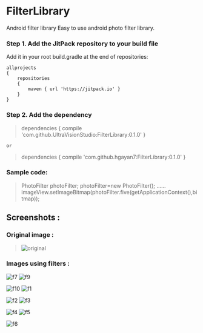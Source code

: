 # FilterLibrary                        
Android filter library
Easy to use android photo filter library.

### Step 1. Add the JitPack repository to your build file

Add it in your root build.gradle at the end of repositories:

	allprojects 
	{
		repositories 
		{
			maven { url 'https://jitpack.io' }
		}
	}

### Step 2. Add the dependency
 
 >	dependencies 
 >	{
 >		compile 'com.github.UltraVisionStudio:FilterLibrary:0.1.0'
 >	}
  
  	or
     		 
>	dependencies 
>	{
>		compile 'com.github.hgayan7:FilterLibrary:0.1.0'
>	}
  
 
 ### Sample code:
  
  >PhotoFilter photoFilter;
  >photoFilter=new PhotoFilter();
  >......
  >imageView.setImageBitmap(photoFilter.five(getApplicationContext(),bitmap));
  
## Screenshots :

### Original image :

> ![original](https://user-images.githubusercontent.com/29502161/43194158-5d67f736-901f-11e8-9a68-9d4470536fc9.jpeg)
### Images using filters :

![f7](https://user-images.githubusercontent.com/29502161/43194154-5c917300-901f-11e8-9ff8-4cf7debea247.jpeg)
![f9](https://user-images.githubusercontent.com/29502161/43194156-5cd2b590-901f-11e8-9458-2d1534605a0b.jpeg)

![f10](https://user-images.githubusercontent.com/29502161/43194157-5d1459fa-901f-11e8-99a1-16b5757a221f.jpeg)
![f1](https://user-images.githubusercontent.com/29502161/43194159-5df4f618-901f-11e8-8509-26ead1c3e426.jpeg)

![f2](https://user-images.githubusercontent.com/29502161/43194160-5e39446c-901f-11e8-88bd-af4db9b2357d.jpeg)
![f3](https://user-images.githubusercontent.com/29502161/43194161-5e7c7570-901f-11e8-9a8f-87e635fd7334.jpeg)

![f4](https://user-images.githubusercontent.com/29502161/43194163-5efc2bee-901f-11e8-830c-afd951e5c220.jpeg)
![f5](https://user-images.githubusercontent.com/29502161/43194165-5f415822-901f-11e8-89af-e82203a74084.jpeg)

![f6](https://user-images.githubusercontent.com/29502161/43194166-5fad4884-901f-11e8-9a86-c9f48f8b9b4a.jpeg)

